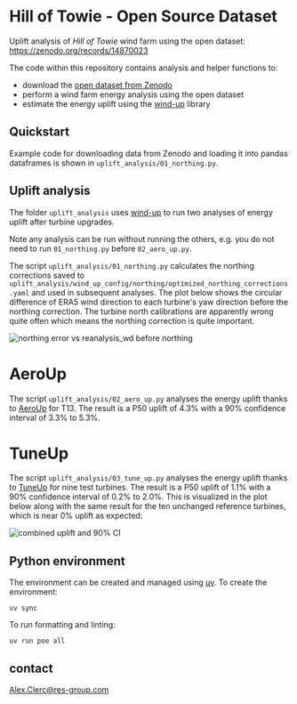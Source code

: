 # Hill of Towie - Open Source Dataset

Uplift analysis of *Hill of Towie* wind farm using the open dataset: https://zenodo.org/records/14870023

The code within this repository contains analysis and helper functions to:
- download the [open dataset from Zenodo](https://zenodo.org/records/14870023)
- perform a wind farm energy analysis using the open dataset
- estimate the energy uplift using the [wind-up](https://github.com/resgroup/wind-up) library

## Quickstart

Example code for downloading data from Zenodo and loading it into pandas dataframes is shown in
`uplift_analysis/01_northing.py`.

## Uplift analysis

The folder `uplift_analysis` uses [wind-up](https://github.com/resgroup/wind-up) to run two analyses of energy uplift
after turbine upgrades.

Note any analysis can be run without running the others, e.g. you do not need to run `01_northing.py` before `02_aero_up.py`.

The script `uplift_analysis/01_northing.py` calculates the northing corrections saved to
`uplift_analysis/wind_up_config/northing/optimized_northing_corrections.yaml` and used in subsequent analyses. The plot
below shows the circular difference of ERA5 wind direction to each turbine's yaw direction before the northing
correction. The turbine north calibrations are apparently wrong quite often which means the northing correction is quite
important.

![northing error vs reanalysis_wd before northing](https://github.com/user-attachments/assets/aaf1e4c6-dc10-4c59-9281-1051128464af)

# AeroUp

The script `uplift_analysis/02_aero_up.py` analyses the energy uplift thanks
to [AeroUp](https://www.res-group.com/digital-solutions/aeroup/) for T13.
The result is a P50 uplift of 4.3% with a 90% confidence interval of 3.3% to 5.3%.

# TuneUp

The script `uplift_analysis/03_tune_up.py` analyses the energy uplift thanks
to [TuneUp](https://www.res-group.com/digital-solutions/tuneup/) for nine test turbines. The result is a P50 uplift of
1.1% with a 90% confidence interval of 0.2% to 2.0%. This is visualized in the plot below along with the same result for
the ten unchanged reference turbines, which is near 0% uplift as expected:

![combined uplift and 90% CI](https://github.com/user-attachments/assets/00b17f01-54ea-4532-ab1c-16921df0b70e)


## Python environment

The environment can be created and managed using [uv](https://docs.astral.sh/uv/). To create the environment:

```commandline
uv sync
```

To run formatting and linting:

```commandline
uv run poe all
```

## contact

Alex.Clerc@res-group.com
